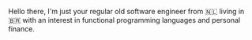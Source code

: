 Hello there, I'm just your regular old software engineer from 🇳🇱 living in 🇧🇷 with an interest in functional programming languages and personal finance.

<!---
drayah/drayah is a ✨ special ✨ repository because its `README.md` (this file) appears on your GitHub profile.
You can click the Preview link to take a look at your changes.
--->
